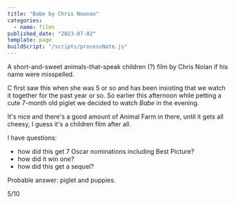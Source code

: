 ```yaml
---
title: "Babe by Chris Noonan"
categories:
  - name: films
published_date: "2023-07-02"
template: page
buildScript: "/scripts/processNote.js"
---
```


A short-and-sweet animals-that-speak children (?) film by Chris Nolan if his name were misspelled.

C first saw this when she was 5 or so and has been insisting that we watch it together for the past year or so. So earlier this afternoon while petting a cute 7-month old piglet we decided to watch _Babe_ in the evening.

It's nice and there's a good amount of Animal Farm in there, until it gets all cheesy, I guess it's a children film after all.

I have questions:

- how did this get 7 Oscar nominations including Best Picture?
- how did it win one?
- how did this get a sequel?

Probable answer: piglet and puppies.

5/10
